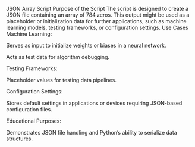JSON Array Script
Purpose of the Script
The script is designed to create a JSON file containing an array of 784 zeros. This output might be used as a placeholder or initialization data for further applications, such as machine learning models, testing frameworks, or configuration settings.
Use Cases
Machine Learning:

Serves as input to initialize weights or biases in a neural network.

Acts as test data for algorithm debugging.

Testing Frameworks:

Placeholder values for testing data pipelines.

Configuration Settings:

Stores default settings in applications or devices requiring JSON-based configuration files.

Educational Purposes:

Demonstrates JSON file handling and Python’s ability to serialize data structures.
